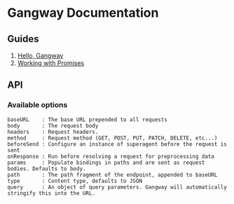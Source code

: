 # Gangway Documentation

## Guides

1. [Hello, Gangway](guides/hello-gangway.md)
2. [Working with Promises](guides/promises.md)

## API

### Available options

```
baseURL    : The base URL prepended to all requests
body       : The request body
headers    : Request headers.
method     : Request method (GET, POST, PUT, PATCH, DELETE, etc...)
beforeSend : Configure an instance of superagent before the request is sent
onResponse : Run before resolving a request for preprocessing data
params     : Populate bindings in paths and are sent as request bodies. Defaults to body.
path       : The path fragment of the endpoint, appended to baseURL
type       : Content type, defaults to JSON
query      : An object of query parameters. Gangway will automatically stringify this into the URL.
```
